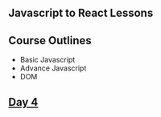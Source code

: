 ## Javascript to React Lessons

## Course Outlines
- Basic Javascript
- Advance Javascript 
- DOM


## <a href="./Day4"> Day 4 </a>